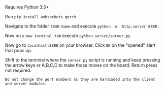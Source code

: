 Requires Python 3.5+

Run ```pip install websockets getch```

Navigate to the folder ```2048-Game``` and execute ```python -m 
http.server 8888``` .

Now on a ``new terminal tab`` execute ```python server/server.py```.

Now go to ```localhost:8888``` on your browser. Click ``OK`` on the 
"opened" alert that pops up.

Shift to the terminal where the ```server.py``` script is running and 
keep pressing the arrow keys or A,B,C,D to make those moves on the 
board. Return press not required.

``Do not change the port numbers as they are hardcoded into the client 
and server modules.``
